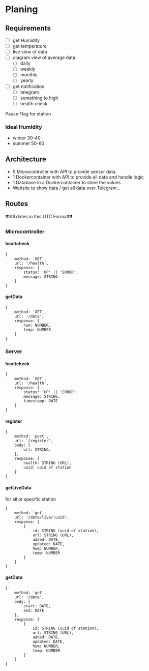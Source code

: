 # Planing

## Requirements

- [ ] get Humidity
- [ ] get temperature
- [ ] live view of data
- [ ] diagram view of average data
  - [ ] daily
  - [ ] weekly
  - [ ] monthly
  - [ ] yearly
  
- [ ] get notification 
  - [ ] telegram
  - [ ] something to high
  - [ ] health check 

Pause Flag for station

### Ideal Humidity
- winter 30-40
- summer 50-60

## Architecture

- 5 Microcontroller with API to provide sensor data
- 1 Dockercontainer with API to provide all data and handle logic
- 1 Database in a Dockercontainer to store the values
- Website to show data / get all data over Telegram...

## Routes

❗❗❗All dates in this UTC Format❗❗❗

### Microcontroller

#### healtcheck
```
{
    method: 'GET',
    url: '/health',
    response: {
        status: 'UP' || 'ERROR',
        message: STRING
    }
}
```

#### getData
```
{
    method: 'GET',
    url: '/data',
    response: {
        hum: NUMBER,
        temp: NUMBER
    }
}
```

### Server

#### healtcheck
```
{
    method: 'GET',
    url: '/health',
    response: {
        status: 'UP' || 'ERROR',
        message: STRING,
        timestamp: DATE
    }
}
```

#### register
```
{
    method: 'post',
    url: '/register',
    body: {
        url: STRING,
    },
    response: {
        health: STRING (URL),
        uuid: uuid of station
    }
}
```

#### getLiveData
for all or specific station
```
{
    method: 'get',
    url: '/data/live/:uuid',
    response: {
        {
            id: STRING (uuid of station),
            url: STRING (URL),
            added: DATE,
            updated: DATE,
            hum: NUMBER,
            temp: NUMBER
        }
    }
}
```

#### getData
```
{
    method: 'get',
    url: '/data',
    body: {
        start: DATE,
        end: DATE
    },
    response: [
        {
            id: STRING (uuid of station),
            url: STRING (URL),
            added: DATE,
            updated: DATE,
            hum: NUMBER,
            temp: NUMBER
        }
    ]
}
```